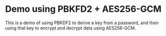 # Demo using PBKFD2 + AES256-GCM

This is a demo of using PBKDF2 to derive a key from a password, and then using that key to encrypt and decrypt data using AES256-GCM.

